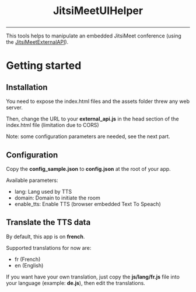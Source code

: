 # <p align="center">JitsiMeetUIHelper</p>

<hr />

This tools helps to manipulate an embedded JitsiMeet conference (using the [JitsiMeetExternalAPI](https://jitsi.github.io/handbook/docs/dev-guide/dev-guide-iframe/)).


# Getting started

## Installation

You need to expose the index.html files and the assets folder threw any web server.

Then, change the URL to your **external_api.js** in the head section of the index.html file (limitation due to CORS)

Note: some configuration parameters are needed, see the next part.

## Configuration

Copy the **config_sample.json** to **config.json** at the root of your app.

Available parameters: 
* lang: Lang used by TTS
* domain: Domain to initiate the room
* enable_tts: Enable TTS (browser embedded Text To Speach)
 


## Translate the TTS data

By default, this app is on **french**.

Supported translations for now are:
* fr (French)
* en (English)

If you want have your own translation, just copy the **js/lang/fr.js** file into your language (example: **de.js**), then edit the translations.
